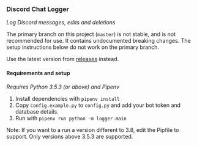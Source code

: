 ### Discord Chat Logger
_Log Discord messages, edits and deletions_

The primary branch on this project (`master`) is not stable, and is not recommended for use. It contains undocumented breaking changes. The setup instructions below do not work on the primary branch.

Use the latest version from [releases](https://github.com/jack-webb/discord-chat-logger/releases) instead.

#### Requirements and setup
_Requires Python 3.5.3 (or above) and Pipenv_
1. Install dependencies with `pipenv install` 
2. Copy `config.example.py` to `config.py` and add your bot token and database details.
3. Run with `pipenv run python -m logger.main`

Note: If you want to a run a version different to 3.8, edit the Pipfile to support. Only versions above 3.5.3 are supported.
